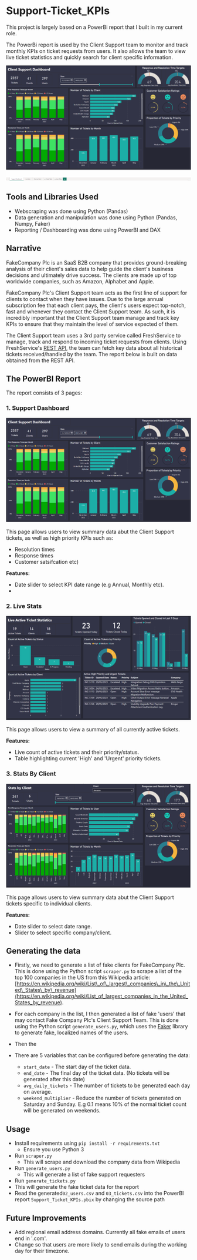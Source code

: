 # Support-Ticket_KPIs
This project is largely based on a PowerBi report that I built in my current role. 

The PowerBi report is used by the Client Support team to monitor and track monthly KPIs on ticket requests from users. It also allows the team to view live ticket statistics and quickly search for client specific information.

![demonstration](Demo/Demo.gif)


## Tools and Libraries Used 
- Webscraping was done using Python (Pandas)
- Data generation and manipulation was done using Python (Pandas, Numpy, Faker)
- Reporting / Dashboarding was done using PowerBI and DAX

## Narrative
FakeCompany Plc is an SaaS B2B company that provides ground-breaking analysis of their client's sales data to help guide the client's business decisions and ultimately drive success. The clients are made up of top worldwide companies, such as Amazon, Alphabet and Apple. 

FakeCompany Plc's Client Support team acts as the first line of support for clients to contact when they have issues. Due to the large annual subscription fee that each client pays, the client's users expect top-notch, fast and whenever they contact the Client Support team. As such, it is incredibly important that the Client Support team manage and track key KPIs to ensure that they maintain the level of service expected of them. 

The Client Support team uses a 3rd party service called FreshService to manage, track and respond to incoming ticket requests from clients. Using FreshService's [REST API](https://api.freshservice.com/), the team can fetch key data about all historical tickets received/handled by the team. The report below is built on data obtained from the REST API. 

## The PowerBI Report 
The report consists of 3 pages:

### 1. Support Dashboard

![support_dashboard](Demo/support_dashboard.png)

This page allows users to view summary data abut the Client Support tickets, as well as high priority KPIs such as:  
- Resolution times 
- Response times
- Customer satsifcation etc)

**Features:**
- Date slider to select KPI date range (e.g Annual, Monthly etc).
- 


### 2. Live Stats

![live_stats](Demo/live_stats.png)

This page allows users to view a summary of all currently active tickets.

**Features:**

- Live count of active tickets and their priority/status.
- Table highlighting current 'High' and 'Urgent' priority tickets.

### 3. Stats By Client

![stats_by_client](Demo/stats_by_client.png)

This page allows users to view summary data abut the Client Support tickets specific to individual clients. 

**Features:**
- Date slider to select date range.
- Slider to select specific company/client. 

## Generating the data

- Firstly, we need to generate a list of fake clients for FakeCompany Plc. This is done using the Python script ```scraper.py``` to scrape a list of the top 100 companies in the US from this Wikipedia article: [https://en.wikipedia.org/wiki/List\_of\_largest\_companies\_in\_the\_United\_States\_by\_revenue](https://en.wikipedia.org/wiki/List_of_largest_companies_in_the_United_States_by_revenue).

- For each company in the list, I then generated a list of fake 'users' that may contact Fake Company Plc's Client Support Team. This is done using the Python script ```generate_users.py```, which uses the [Faker](https://faker.readthedocs.io/en/master/) library to generate fake, localized names of the users.

- Then the 

- There are 5 variables that can be configured before generating the data:
  - ```start_date``` - The start day of the ticket data.
  - ```end_date``` - The final day of the ticket data. (No tickets will be generated after this date)
  - ```avg_daily_tickets``` - The number of tickets to be generated each day on average. 
  - ```weekend_multiplier``` - Reduce the number of tickets generated on Saturday and Sunday. E.g 0.1 means 10% of the normal ticket count will be generated on weekends. 

## Usage

- Install requirements using ```pip install -r requirements.txt```
  - Ensure you use Python 3
- Run ```scraper.py```
  - This will scrape and download the company data from Wikipedia
- Run ```generate_users.py```
  - This will generate a list of fake support requesters 
 - Run ```generate_tickets.py```
  - This will generate the fake ticket data for the report
- Read the generated```02_users.csv``` and ```03_tickets.csv``` into the PowerBI report ```Support_Ticket_KPIs.pbix``` by changing the source path

## Future Improvements

- Add regional email address domains. Currently all fake emails of users end in '.com'.
- Change so that users are more likely to send emails during the working day for their timezone. 

